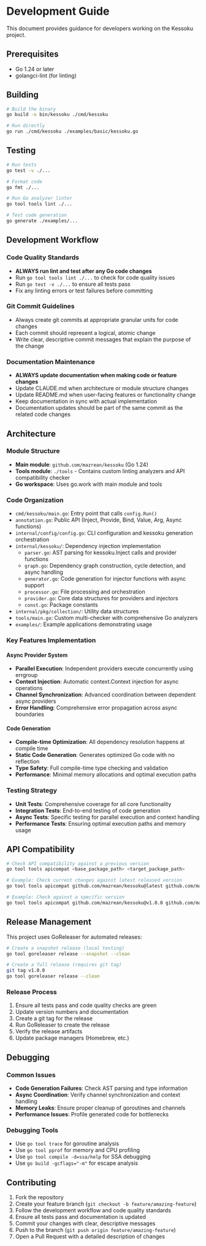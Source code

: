# Development Guide

This document provides guidance for developers working on the Kessoku project.

## Prerequisites

- Go 1.24 or later
- golangci-lint (for linting)

## Building

```bash
# Build the binary
go build -o bin/kessoku ./cmd/kessoku

# Run directly
go run ./cmd/kessoku ./examples/basic/kessoku.go
```

## Testing

```bash
# Run tests
go test -v ./...

# Format code
go fmt ./...

# Run Go analyzer linter
go tool tools lint ./...

# Test code generation
go generate ./examples/...
```

## Development Workflow

### Code Quality Standards

- **ALWAYS run lint and test after any Go code changes**
- Run `go tool tools lint ./...` to check for code quality issues
- Run `go test -v ./...` to ensure all tests pass
- Fix any linting errors or test failures before committing

### Git Commit Guidelines

- Always create git commits at appropriate granular units for code changes
- Each commit should represent a logical, atomic change
- Write clear, descriptive commit messages that explain the purpose of the change

### Documentation Maintenance

- **ALWAYS update documentation when making code or feature changes**
- Update CLAUDE.md when architecture or module structure changes
- Update README.md when user-facing features or functionality change
- Keep documentation in sync with actual implementation
- Documentation updates should be part of the same commit as the related code changes

## Architecture

### Module Structure
- **Main module**: `github.com/mazrean/kessoku` (Go 1.24)
- **Tools module**: `./tools` - Contains custom linting analyzers and API compatibility checker
- **Go workspace**: Uses go.work with main module and tools

### Code Organization
- `cmd/kessoku/main.go`: Entry point that calls `config.Run()`
- `annotation.go`: Public API (Inject, Provide, Bind, Value, Arg, Async functions)
- `internal/config/config.go`: CLI configuration and kessoku generation orchestration
- `internal/kessoku/`: Dependency injection implementation
  - `parser.go`: AST parsing for kessoku.Inject calls and provider functions
  - `graph.go`: Dependency graph construction, cycle detection, and async handling
  - `generator.go`: Code generation for injector functions with async support
  - `processor.go`: File processing and orchestration
  - `provider.go`: Core data structures for providers and injectors
  - `const.go`: Package constants
- `internal/pkg/collection/`: Utility data structures
- `tools/main.go`: Custom multi-checker with comprehensive Go analyzers
- `examples/`: Example applications demonstrating usage

### Key Features Implementation

#### Async Provider System
- **Parallel Execution**: Independent providers execute concurrently using errgroup
- **Context Injection**: Automatic context.Context injection for async operations
- **Channel Synchronization**: Advanced coordination between dependent async providers
- **Error Handling**: Comprehensive error propagation across async boundaries

#### Code Generation
- **Compile-time Optimization**: All dependency resolution happens at compile time
- **Static Code Generation**: Generates optimized Go code with no reflection
- **Type Safety**: Full compile-time type checking and validation
- **Performance**: Minimal memory allocations and optimal execution paths

### Testing Strategy

- **Unit Tests**: Comprehensive coverage for all core functionality
- **Integration Tests**: End-to-end testing of code generation
- **Async Tests**: Specific testing for parallel execution and context handling
- **Performance Tests**: Ensuring optimal execution paths and memory usage

## API Compatibility

```bash
# Check API compatibility against a previous version
go tool tools apicompat <base_package_path> <target_package_path>

# Example: Check current changes against latest released version
go tool tools apicompat github.com/mazrean/kessoku@latest github.com/mazrean/kessoku

# Example: Check against a specific version
go tool tools apicompat github.com/mazrean/kessoku@v1.0.0 github.com/mazrean/kessoku
```

## Release Management

This project uses GoReleaser for automated releases:

```bash
# Create a snapshot release (local testing)
go tool goreleaser release --snapshot --clean

# Create a full release (requires git tag)
git tag v1.0.0
go tool goreleaser release --clean
```

### Release Process

1. Ensure all tests pass and code quality checks are green
2. Update version numbers and documentation
3. Create a git tag for the release
4. Run GoReleaser to create the release
5. Verify the release artifacts
6. Update package managers (Homebrew, etc.)

## Debugging

### Common Issues

- **Code Generation Failures**: Check AST parsing and type information
- **Async Coordination**: Verify channel synchronization and context handling
- **Memory Leaks**: Ensure proper cleanup of goroutines and channels
- **Performance Issues**: Profile generated code for bottlenecks

### Debugging Tools

- Use `go tool trace` for goroutine analysis
- Use `go tool pprof` for memory and CPU profiling
- Use `go tool compile -d=ssa/help` for SSA debugging
- Use `go build -gcflags="-m"` for escape analysis

## Contributing

1. Fork the repository
2. Create your feature branch (`git checkout -b feature/amazing-feature`)
3. Follow the development workflow and code quality standards
4. Ensure all tests pass and documentation is updated
5. Commit your changes with clear, descriptive messages
6. Push to the branch (`git push origin feature/amazing-feature`)
7. Open a Pull Request with a detailed description of changes